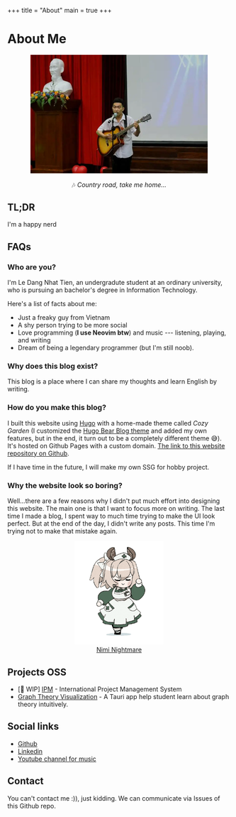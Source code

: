 +++
title = "About"
main = true
+++

# About Me

<div class="about-image__border" align="center">
    <div class="about-image__wrapper" align="center">
        <img width="400px" class="about-image" src="/images/nhat-tien.webp" alt="photo about me"/>
    </div>
</div>

<p style="text-align: center">🎶 <i>Country road, take me home...</i></p>

## TL;DR 
I'm a happy nerd

## FAQs
### Who are you?
I'm Le Dang Nhat Tien, an undergradute student at an ordinary university, who is pursuing an bachelor's degree in Information Technology. 

Here's a list of facts about me:
- Just a freaky guy from Vietnam
- A shy person trying to be more social
- Love programming (**I use Neovim btw**) and music --- listening, playing, and writing
- Dream of being a legendary programmer (but I'm still noob).

### Why does this blog exist?
This blog is a place where I can share my thoughts and learn English by writing.

### How do you make this blog?
I built this website using [Hugo](https://gohugo.io/) with a home-made theme called *Cozy Garden* (I customized the [Hugo Bear Blog theme](https://github.com/janraasch/hugo-bearblog) and added my own features, but in the end, it turn out to be a completely different theme 😅). It's hosted on Github Pages with a custom domain. [The link to this website repository on Github](https://github.com/nhat-tien/blog).

If I have time in the future, I will make my own SSG for hobby project.

### Why the website look so boring?
Well...there are a few reasons why I didn't put much effort into designing this website. The main one is that I want to focus more on writing. The last time I made a blog, I spent way to much time trying to make the UI look perfect. But at the end of the day, I didn't write any posts. This time I'm trying not to make that mistake again.

<div align="center">
    <a href="https://www.youtube.com/@niminightmare" target="_blank">
        <img width="200" src="/images/nimi-transparent.gif" alt="nimi" />
        <figcaption>Nimi Nightmare</figcaption>
    </a>
</div>

## Projects OSS
- [🚧 WIP] [IPM](https://github.com/nhat-tien/IPM) - International Project Management System
- [Graph Theory Visualization](https://github.com/nhat-tien/graph-theory) - A Tauri app help student learn about graph theory intuitively. 


## Social links
- [Github](https://github.com/nhat-tien/) 
- [Linkedin](https://www.linkedin.com/in/ledntien/)
- [Youtube channel for music](https://www.youtube.com/@bluemouse9259)

## Contact

You can't contact me :)), just kidding. We can communicate via Issues of this Github repo.




